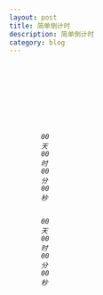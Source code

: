 ```yaml
---
layout: post
title: 简单倒计时
description: 简单倒计时
category: blog
---
```

<pre><code>
<!DOCTYPE html>
<html>
<head lang="en">
    <meta charset="UTF-8">
    <title></title>
</head>
<body>
    <span class="countdown" data-endtime="1421326131">
        <i>00</i>
        <em>天</em>
        <i>00</i>
        <em>时</em>
        <i>00</i>
        <em>分</em>
        <i>00</i>
        <em>秒</em>
    </span>
    <span class="countdown" data-endtime="1431326131">
        <i>00</i>
        <em>天</em>
        <i>00</i>
        <em>时</em>
        <i>00</i>
        <em>分</em>
        <i>00</i>
        <em>秒</em>
    </span>
</body>
<script src="http://apps.bdimg.com/libs/jquery/2.1.1/jquery.min.js"></script>
<script type="text/javascript">

    (function($) {

        function countdown() {
            var Obj = function () {
                this.remaining = -1;
                this.dom = null;
            };
            Obj.prototype.init = function($this) {
                var endtime = $($this).attr('data-endtime');
                if (typeof endtime === 'undefined') {
                    return false;
                }
                var currenttime = (new Date().getTime())/1000;

                this.remaining = window.parseInt(endtime - currenttime);
                if (this.remaining <= 0) {
                    return false;
                }
                this.dom = $this;
                //setInterval(this.show.bind(this), 1000);
                setInterval((function(_this) {   //this对象的指向转换  伪造bind
                    return function() {
                        _this.show.call(_this);
                    }
                })(this), 1000);
            };
            Obj.prototype.show = function() {
                var leaveSecond = this.remaining--;
                var day = Math.floor(leaveSecond/(60*60*24));
                var hour = Math.floor((leaveSecond-day*60*60*24)/3600);
                var minute = Math.floor((leaveSecond-day*60*60*24-hour*3600)/60);
                var second = Math.floor(leaveSecond-day*60*60*24-hour*3600-minute*60);
                $(this.dom).html("<i>"+fmt(day)+"</i><em>天</em><i>"+fmt(hour)+"</i><em>时</em><i>"+
                        fmt(minute)+"</i><em>分</em><i>"+fmt(second)+"</i><em>秒</em>");
            };
            var fmt = function(ct) {
                return ct >= 10 ? ct : "0" + ct;
            };
            return  $(this).each(function() {
                var obj = new Obj();
                obj.init(this);
            });
        }

        $.fn.countdown = countdown;

        $('.countdown').countdown();
    })(jQuery);

</script>
</html>
</code></pre>